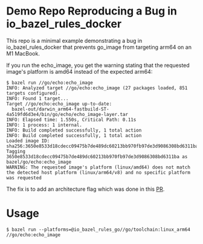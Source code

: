 # Demo Repo Reproducing a Bug in io_bazel_rules_docker

This repo is a minimal example demonstrating a bug in io_bazel_rules_docker that
prevents go_image from targeting arm64 on an M1 MacBook.

If you run the echo_image, you get the warning stating that the requested image's
platform is amd64 instead of the expected arm64:

```
$ bazel run //go/echo:echo_image
INFO: Analyzed target //go/echo:echo_image (27 packages loaded, 851 targets configured).
INFO: Found 1 target...
Target //go/echo:echo_image up-to-date:
  bazel-out/darwin_arm64-fastbuild-ST-4a519fd6d3e4/bin/go/echo/echo_image-layer.tar
INFO: Elapsed time: 1.550s, Critical Path: 0.11s
INFO: 1 process: 1 internal.
INFO: Build completed successfully, 1 total action
INFO: Build completed successfully, 1 total action
Loaded image ID: sha256:3650e8533d18cdecc09475b7de489dc60213bb970fb97de3d9086308bd6311ba
Tagging 3650e8533d18cdecc09475b7de489dc60213bb970fb97de3d9086308bd6311ba as bazel/go/echo:echo_image
WARNING: The requested image's platform (linux/amd64) does not match the detected host platform (linux/arm64/v8) and no specific platform was requested
```

The fix is to add an architecture flag which was done in this [PR](https://github.com/bazelbuild/rules_docker/pull/2150).

# Usage

```
$ bazel run --platforms=@io_bazel_rules_go//go/toolchain:linux_arm64 //go/echo:echo_image
```
